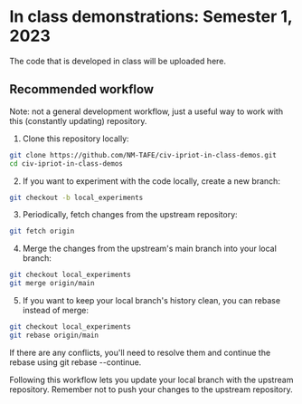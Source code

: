 # In class demonstrations: Semester 1, 2023

The code that is developed in class will be uploaded here.


## Recommended workflow
Note: not a general development workflow, just a useful way to work with this (constantly updating) repository.
1. Clone this repository locally:

```bash
git clone https://github.com/NM-TAFE/civ-ipriot-in-class-demos.git
cd civ-ipriot-in-class-demos
```
2. If you want to experiment with the code locally, create a new branch:

```bash
git checkout -b local_experiments
```

3. Periodically, fetch changes from the upstream repository:

```bash
git fetch origin
```

4. Merge the changes from the upstream's main branch into your local branch:

```bash
git checkout local_experiments
git merge origin/main
```

5. If you want to keep your local branch's history clean, you can rebase instead of merge:

```bash
git checkout local_experiments
git rebase origin/main
```
 If there are any conflicts, you'll need to resolve them and continue the rebase using git rebase --continue.

Following this workflow lets you update your local branch with the upstream repository. Remember not to push your changes to the upstream repository.




